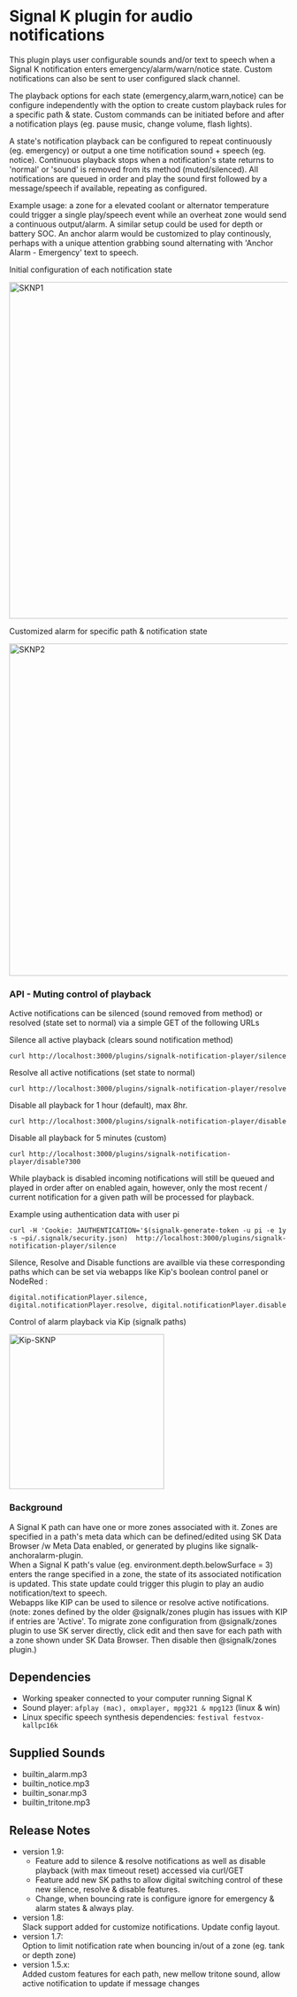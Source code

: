 Signal K plugin for audio notifications
=================================

This plugin plays user configurable sounds and/or text to speech when a Signal K notification enters emergency/alarm/warn/notice state.
Custom notifications can also be sent to user configured slack channel.

The playback options for each state (emergency,alarm,warn,notice) can be configure independently with the option to create custom playback rules for a specific path & state.  Custom commands can be initiated before and after a notification plays (eg. pause music, change volume, flash lights).

A state's notification playback can be configured to repeat continuously (eg. emergency) or output a one time notification sound + speech (eg. notice).  Continuous playback stops when a notification's state returns to 'normal' or 'sound' is removed from its method (muted/silenced).  All notifications are queued in order and play the sound first followed by a message/speech if available, repeating as configured.  

Example usage: a zone for a elevated coolant or alternator temperature could trigger a single play/speech event while an overheat zone would send a continuous output/alarm.  A similar setup could be used for depth or battery SOC.  An anchor alarm would be customized to play continously, perhaps with a unique attention grabbing sound alternating with 'Anchor Alarm - Emergency' text to speech.

Initial configuration of each notification state 

<img width="608" alt="SKNP1" src="https://github.com/user-attachments/assets/bfaab30b-7d2d-4430-b093-f8a626d14a59" />


Customized alarm for specific path & notification state

<img width="600" alt="SKNP2" src="https://github.com/user-attachments/assets/3232464b-4594-4447-b201-481dc60d3967" />


### API - Muting control of playback
Active notifications can be silenced (sound removed from method) or resolved (state set to normal) via a simple GET of the following URLs

Silence all active playback (clears sound notification method)
```
curl http://localhost:3000/plugins/signalk-notification-player/silence
```
Resolve all active notifications (set state to normal)
```
curl http://localhost:3000/plugins/signalk-notification-player/resolve
```
Disable all playback for 1 hour (default), max 8hr.
```
curl http://localhost:3000/plugins/signalk-notification-player/disable
```
Disable all playback for 5 minutes (custom)
```
curl http://localhost:3000/plugins/signalk-notification-player/disable?300
```

While playback is disabled incoming notifications will still be queued and played in order after on enabled again, however, only the most recent / current notification for a given path will be processed for playback.

Example using authentication data with user pi
```
curl -H 'Cookie: JAUTHENTICATION='$(signalk-generate-token -u pi -e 1y -s ~pi/.signalk/security.json)  http://localhost:3000/plugins/signalk-notification-player/silence
```

Silence, Resolve and Disable functions are availble via these corresponding paths which can be set via webapps like Kip's boolean control panel or NodeRed :
```
digital.notificationPlayer.silence, digital.notificationPlayer.resolve, digital.notificationPlayer.disable
```

Control of alarm playback via Kip (signalk paths)

<img width="280" alt="Kip-SKNP" src="https://github.com/user-attachments/assets/8c960cf9-0afe-46bc-995f-a078f06c7a0d" />


### Background
A Signal K path can have one or more zones associated with it. Zones are specified in a path's meta data which can be defined/edited using SK Data Browser /w Meta Data enabled, or generated by plugins like signalk-anchoralarm-plugin.  
When a Signal K path's value (eg. environment.depth.belowSurface = 3) enters the range specified in a zone, the state of its associated notification is updated. This state update could trigger this plugin to play an audio notification/text to speech.  
Webapps like KIP can be used to silence or resolve active notifications.  
(note: zones defined by the older @signalk/zones plugin has issues with KIP if entries are 'Active'. To migrate zone configuration from @signalk/zones plugin to use SK server directly, click edit and then save for each path with a zone shown under SK Data Browser. Then disable then @signalk/zones plugin.)


## Dependencies

* Working speaker connected to your computer running Signal K
* Sound player:  `afplay (mac), omxplayer, mpg321 & mpg123` (linux & win)
* Linux specific speech synthesis dependencies: `festival festvox-kallpc16k`

## Supplied Sounds

* builtin_alarm.mp3
* builtin_notice.mp3
* builtin_sonar.mp3
* builtin_tritone.mp3


## Release Notes

- version 1.9:  
  - Feature add to silence & resolve notifications as well as disable playback (with max timeout reset) accessed via curl/GET
  - Feature add new SK paths to allow digital switching control of these new silence, resolve & disable features.
  - Change, when bouncing rate is configure ignore for emergency & alarm states & always play.
- version 1.8:  
  Slack support added for customize notifications. Update config layout.
- version 1.7:  
  Option to limit notification rate when bouncing in/out of a zone (eg. tank or depth zone)
- version 1.5.x:  
  Added custom features for each path, new mellow tritone sound, allow active notification to update if message changes

